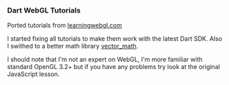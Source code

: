 ### Dart WebGL Tutorials

Ported tutorials from [learningwebgl.com](www.learningwebgl.com)

I started fixing all tutorials to make them work with the latest Dart SDK. Also I swithed to a better math library [vector_math](http://pub.dartlang.org/packages/vector_math). 

I should note that I'm not an expert on WebGL, I'm more familiar with standard OpenGL 3.2+ but if you have any problems try look at the original JavaScript lesson.
